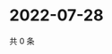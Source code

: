 # 2022-07-28

共 0 条

<!-- BEGIN WEIBO -->
<!-- 最后更新时间 Thu Jul 28 2022 07:01:13 GMT+0800 (China Standard Time) -->

<!-- END WEIBO -->
